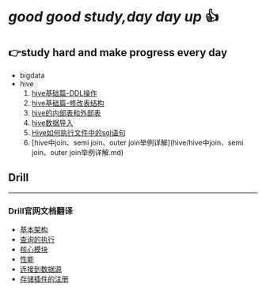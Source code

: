 # *good good study,day day up* :+1:  
## :point_right:study hard and make progress every day


- bigdata
 - hive
   1. [hive基础篇-DDL操作](hive/hive基础篇-DDL操作.md)
   1. [hive基础篇-修改表结构](hive/hive基础篇-修改表结构.md)
   1. [hive的内部表和外部表](hive/hive的内部表和外部表.md)
   1. [hive数据导入](hive/hive数据导入.md)
   1. [Hive如何执行文件中的sql语句](hive/Hive如何执行文件中的sql语句.md)
   1. [hive中join、semi join、outer join举例详解](hive/hive中join、semi join、outer join举例详解.md)

## Drill
-----
### Drill官网文档翻译
- [基本架构](drill/docs/Drill基本架构.md)
- [查询的执行](drill/docs/Drill查询的执行.md)
- [核心模块](drill/docs/Drill的核心模块.md)
- [性能](drill/docs/Drill的性能.md)
- [连接到数据源](drill/docs/连接到数据源.md)
- [存储插件的注册](drill/docs/存储插件的注册.md)
